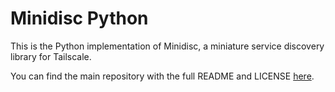 # Minidisc Python

This is the Python implementation of Minidisc, a miniature service discovery
library for Tailscale.

You can find the main repository with the full README and LICENSE
[here](https://github.com/mscheidegger/minidisc).
